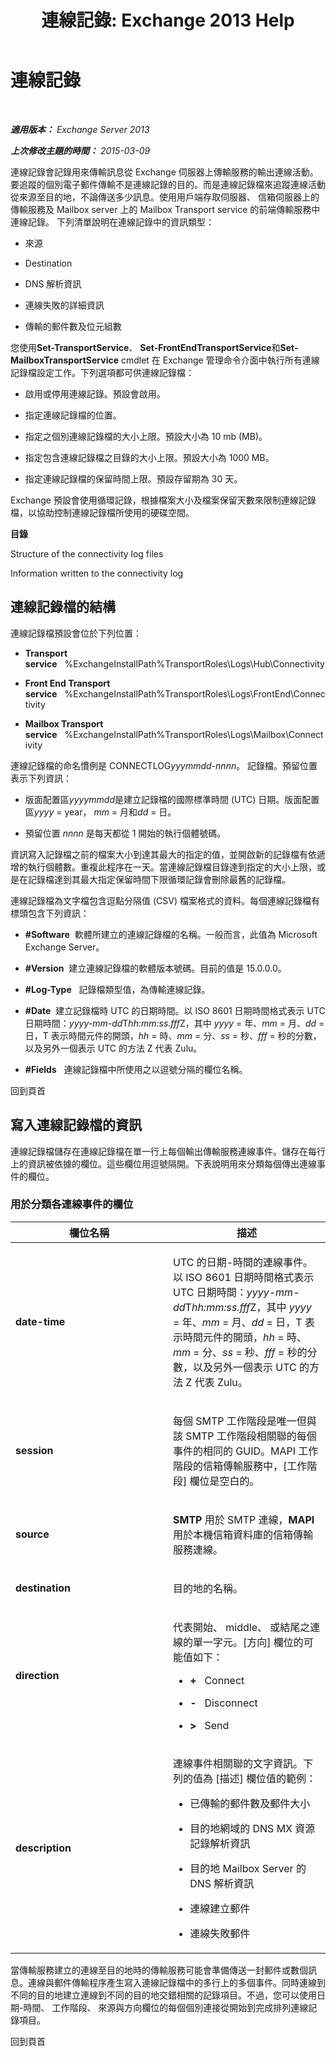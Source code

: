 ﻿---
title: '連線記錄: Exchange 2013 Help'
TOCTitle: 連線記錄
ms:assetid: c31fd710-4ae4-4d9a-8936-d056e7ca2748
ms:mtpsurl: https://technet.microsoft.com/zh-tw/library/Bb124500(v=EXCHG.150)
ms:contentKeyID: 50474195
ms.date: 05/21/2018
mtps_version: v=EXCHG.150
ms.translationtype: MT
---

# 連線記錄

 

_**適用版本：** Exchange Server 2013_

_**上次修改主題的時間：** 2015-03-09_

連線記錄會記錄用來傳輸訊息從 Exchange 伺服器上傳輸服務的輸出連線活動。要追蹤的個別電子郵件傳輸不是連線記錄的目的。而是連線記錄檔來追蹤連線活動從來源至目的地，不論傳送多少訊息。使用用戶端存取伺服器、 信箱伺服器上的傳輸服務及 Mailbox server 上的 Mailbox Transport service 的前端傳輸服務中連線記錄。 下列清單說明在連線記錄中的資訊類型：

  - 來源

  - Destination

  - DNS 解析資訊

  - 連線失敗的詳細資訊

  - 傳輸的郵件數及位元組數

您使用**Set-TransportService**、 **Set-FrontEndTransportService**和**Set-MailboxTransportService** cmdlet 在 Exchange 管理命令介面中執行所有連線記錄檔設定工作。下列選項都可供連線記錄檔：

  - 啟用或停用連線記錄。預設會啟用。

  - 指定連線記錄檔的位置。

  - 指定之個別連線記錄檔的大小上限。預設大小為 10 mb (MB)。

  - 指定包含連線記錄檔之目錄的大小上限。預設大小為 1000 MB。

  - 指定連線記錄檔的保留時間上限。預設存留期為 30 天。

Exchange 預設會使用循環記錄，根據檔案大小及檔案保留天數來限制連線記錄檔，以協助控制連線記錄檔所使用的硬碟空間。

**目錄**

Structure of the connectivity log files

Information written to the connectivity log

## 連線記錄檔的結構

連線記錄檔預設會位於下列位置：

  - **Transport service**   %ExchangeInstallPath%TransportRoles\\Logs\\Hub\\Connectivity

  - **Front End Transport service**   %ExchangeInstallPath%TransportRoles\\Logs\\FrontEnd\\Connectivity

  - **Mailbox Transport service**   %ExchangeInstallPath%TransportRoles\\Logs\\Mailbox\\Connectivity

連線記錄檔的命名慣例是 CONNECTLOG*yyymmdd-nnnn*。 記錄檔。預留位置表示下列資訊：

  - 版面配置區*yyyymmdd*是建立記錄檔的國際標準時間 (UTC) 日期。版面配置區*yyyy* = year， *mm* = 月和*dd* = 日。

  - 預留位置 *nnnn* 是每天都從 1 開始的執行個體號碼。

資訊寫入記錄檔之前的檔案大小到達其最大的指定的值，並開啟新的記錄檔有依遞增的執行個體數。重複此程序在一天。當連線記錄檔目錄達到指定的大小上限，或是在記錄檔達到其最大指定保留時間下限循環記錄會刪除最舊的記錄檔。

連線記錄檔為文字檔包含逗點分隔值 (CSV) 檔案格式的資料。每個連線記錄檔有標頭包含下列資訊：

  - **\#Software**  軟體所建立的連線記錄檔的名稱。一般而言，此值為 Microsoft Exchange Server。

  - **\#Version**  建立連線記錄檔的軟體版本號碼。目前的值是 15.0.0.0。

  - **\#Log-Type**   記錄檔類型值，為傳輸連線記錄。

  - **\#Date**  建立記錄檔時 UTC 的日期時間。以 ISO 8601 日期時間格式表示 UTC 日期時間：*yyyy-mm-dd*T*hh:mm:ss.fff*Z，其中 *yyyy* = 年、*mm* = 月、*dd* = 日，T 表示時間元件的開頭，*hh* = 時、*mm* = 分、*ss* = 秒、*fff* = 秒的分數，以及另外一個表示 UTC 的方法 Z 代表 Zulu。

  - **\#Fields**   連線記錄檔中所使用之以逗號分隔的欄位名稱。

回到頁首

## 寫入連線記錄檔的資訊

連線記錄檔儲存在連線記錄檔在單一行上每個輸出傳輸服務連線事件。儲存在每行上的資訊被依據的欄位。這些欄位用逗號隔開。下表說明用來分類每個傳出連線事件的欄位。

### 用於分類各連線事件的欄位

<table>
<colgroup>
<col style="width: 50%" />
<col style="width: 50%" />
</colgroup>
<thead>
<tr class="header">
<th>欄位名稱</th>
<th>描述</th>
</tr>
</thead>
<tbody>
<tr class="odd">
<td><p><strong>date-time</strong></p></td>
<td><p>UTC 的日期-時間的連線事件。以 ISO 8601 日期時間格式表示 UTC 日期時間：<em>yyyy-mm-dd</em>T<em>hh:mm:ss.fff</em>Z，其中 <em>yyyy</em> = 年、<em>mm</em> = 月、<em>dd</em> = 日，T 表示時間元件的開頭，<em>hh</em> = 時、<em>mm</em> = 分、<em>ss</em> = 秒、<em>fff</em> = 秒的分數，以及另外一個表示 UTC 的方法 Z 代表 Zulu。</p></td>
</tr>
<tr class="even">
<td><p><strong>session</strong></p></td>
<td><p>每個 SMTP 工作階段是唯一但與該 SMTP 工作階段相關聯的每個事件的相同的 GUID。MAPI 工作階段的信箱傳輸服務中，[工作階段] 欄位是空白的。</p></td>
</tr>
<tr class="odd">
<td><p><strong>source</strong></p></td>
<td><p><strong>SMTP</strong> 用於 SMTP 連線，<strong>MAPI</strong> 用於本機信箱資料庫的信箱傳輸服務連線。</p></td>
</tr>
<tr class="even">
<td><p><strong>destination</strong></p></td>
<td><p>目的地的名稱。</p></td>
</tr>
<tr class="odd">
<td><p><strong>direction</strong></p></td>
<td><p>代表開始、 middle、 或結尾之連線的單一字元。[方向] 欄位的可能值如下：</p>
<ul>
<li><p><strong>+</strong>   Connect</p></li>
<li><p><strong>-</strong>   Disconnect</p></li>
<li><p><strong>&gt;</strong>   Send</p></li>
</ul></td>
</tr>
<tr class="even">
<td><p><strong>description</strong></p></td>
<td><p>連線事件相關聯的文字資訊。下列的值為 [描述] 欄位值的範例：</p>
<ul>
<li><p>已傳輸的郵件數及郵件大小</p></li>
<li><p>目的地網域的 DNS MX 資源記錄解析資訊</p></li>
<li><p>目的地 Mailbox Server 的 DNS 解析資訊</p></li>
<li><p>連線建立郵件</p></li>
<li><p>連線失敗郵件</p></li>
</ul></td>
</tr>
</tbody>
</table>


當傳輸服務建立的連線至目的地時的傳輸服務可能會準備傳送一封郵件或數個訊息。連線與郵件傳輸程序產生寫入連線記錄檔中的多行上的多個事件。同時連線到不同的目的地建立連線到不同的目的地交錯相關的記錄項目。不過，您可以使用日期-時間、 工作階段、 來源與方向欄位的每個個別連接從開始到完成排列連線記錄項目。

回到頁首

